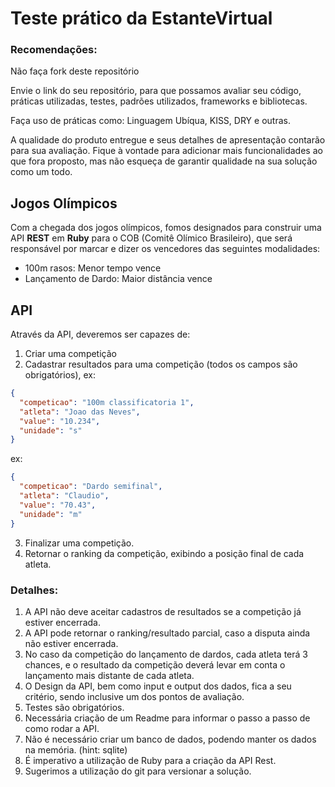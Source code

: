 # Teste prático da EstanteVirtual #

### Recomendações:

Não faça fork deste repositório

Envie o link do seu repositório, para que possamos avaliar seu código, práticas utilizadas, testes, padrões utilizados, frameworks e bibliotecas.

Faça uso de práticas como: Linguagem Ubíqua, KISS, DRY e outras.

A qualidade do produto entregue e seus detalhes de apresentação contarão para sua avaliação. Fique à vontade para adicionar mais funcionalidades ao que fora proposto, mas não esqueça de garantir qualidade na sua solução como um todo.

## Jogos Olímpicos ##
Com a chegada dos jogos olímpicos, fomos designados para construir uma API 
**REST** em **Ruby** para o COB (Comitê Olímico Brasileiro), que será responsável 
por marcar e dizer os vencedores das seguintes modalidades:

* 100m rasos: Menor tempo vence
* Lançamento de Dardo: Maior distância vence

## API 

Através da API, deveremos ser capazes de:

1. Criar uma competição
2. Cadastrar resultados para uma competição (todos os campos são obrigatórios), 
  ex: 
  ```json
  {
    "competicao": "100m classificatoria 1", 
    "atleta": "Joao das Neves", 
    "value": "10.234", 
    "unidade": "s"
  }
  ```
  ex: 
  ```json
  {
    "competicao": "Dardo semifinal", 
    "atleta": "Claudio", 
    "value": "70.43", 
    "unidade": "m"
  }
  ```
3. Finalizar uma competição.
4. Retornar o ranking da competição, exibindo a posição final de cada atleta.


### **Detalhes**:
1. A API não deve aceitar cadastros de resultados se a competição já estiver encerrada.
2. A API pode retornar o ranking/resultado parcial, caso a disputa ainda não estiver encerrada.
3. No caso da competição do lançamento de dardos, cada atleta terá 3 chances, e o resultado da 
competição deverá levar em conta o lançamento mais distante de cada atleta.
4. O Design da API, bem como input e output dos dados, fica a seu critério, sendo inclusive um dos pontos de avaliação.
5. Testes são obrigatórios.
6. Necessária criação de um Readme para informar o passo a passo de como rodar a API.
7. Não é necessário criar um banco de dados, podendo manter os dados na memória. (hint: sqlite)
8. É imperativo a utilização de Ruby para a criação da API Rest.
9. Sugerimos a utilização do git para versionar a solução.

